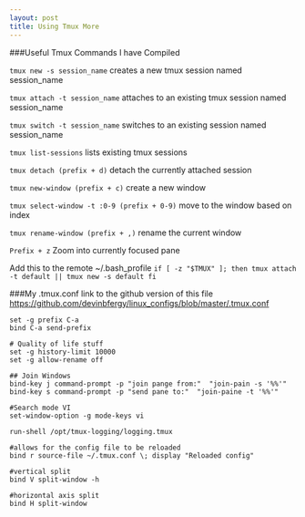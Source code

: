 ```yaml
---
layout: post
title: Using Tmux More
---
```


###Useful Tmux Commands I have Compiled

`tmux new -s session_name`
creates a new tmux session named session_name

`tmux attach -t session_name`
attaches to an existing tmux session named session_name

`tmux switch -t session_name`
switches to an existing session named session_name

`tmux list-sessions`
lists existing tmux sessions

`tmux detach (prefix + d)`
detach the currently attached session

`tmux new-window (prefix + c)`
create a new window

`tmux select-window -t :0-9 (prefix + 0-9)`
move to the window based on index

`tmux rename-window (prefix + ,)`
rename the current window

`Prefix + z`
Zoom into currently focused pane


Add this to the remote ~/.bash_profile
`if [ -z "$TMUX" ]; then
    tmux attach -t default || tmux new -s default
fi`


###My .tmux.conf
link to the github version of this file https://github.com/devinbfergy/linux_configs/blob/master/.tmux.conf
```# remaping the prefix to screens version
set -g prefix C-a
bind C-a send-prefix

# Quality of life stuff
set -g history-limit 10000
set -g allow-rename off

## Join Windows
bind-key j command-prompt -p "join pange from:"  "join-pain -s '%%'"
bind-key s command-prompt -p "send pane to:"  "join-paine -t '%%'"

#Search mode VI
set-window-option -g mode-keys vi

run-shell /opt/tmux-logging/logging.tmux

#allows for the config file to be reloaded
bind r source-file ~/.tmux.conf \; display "Reloaded config"

#vertical split
bind V split-window -h

#horizontal axis split
bind H split-window
```

